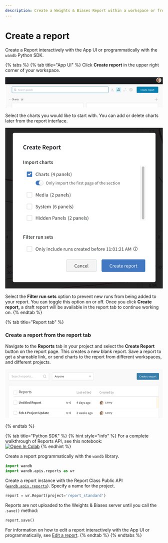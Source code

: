 ```yaml
---
description: Create a Weights & Biases Report within a workspace or from the report tab.
---
```


# Create a report

Create a Report interactively with the App UI or programmatically with the `wandb` Python SDK.

{% tabs %}
{% tab title="App UI" %}
Click **Create report** in the upper right corner of your workspace.

![](<../../.gitbook/assets/image (176) (2).png>)

Select the charts you would like to start with. You can add or delete charts later from the report interface.

![](<../../.gitbook/assets/Screen Shot 2021-11-17 at 11.01.32 AM.png>)

Select the **Filter run sets** option to prevent new runs from being added to your report. You can toggle this option on or off. Once you click **Create report,** a draft report will be available in the report tab to continue working on.
{% endtab %}

{% tab title="Report tab" %}
### Create a report from the report tab‌ <a href="#2.-from-the-report-page" id="2.-from-the-report-page"></a>

Navigate to the **Reports** tab in your project and select the **Create Report** button on the report page. This creates a new blank report. Save a report to get a shareable link, or send charts to the report from different workspaces, and different projects.

![](<../../.gitbook/assets/image (180).png>)


{% endtab %}

{% tab title="Python SDK" %}
{% hint style="info" %}
For a complete walkthrough of Reports API, see this notebook:\
[![Open In Colab](https://colab.research.google.com/assets/colab-badge.svg)](http://wandb.me/report\_api)
{% endhint %}

Create a report programmatically with the `wandb` library.&#x20;

```python
import wandb
import wandb.apis.reports as wr
```

Create a report instance with the Report Class Public API ([`wandb.apis.reports`](https://docs.wandb.ai/ref/python/public-api/api#reports)). Specify a name for the project.

```python
report = wr.Report(project='report_standard')
```

Reports are not uploaded to the Weights & Biases server until you call the .`save()` method:

```python
report.save()
```

For information on how to edit a report interactively with the App UI or programmatically, see [Edit a report](https://docs.wandb.ai/guides/reports/edit-a-report).
{% endtab %}
{% endtabs %}

